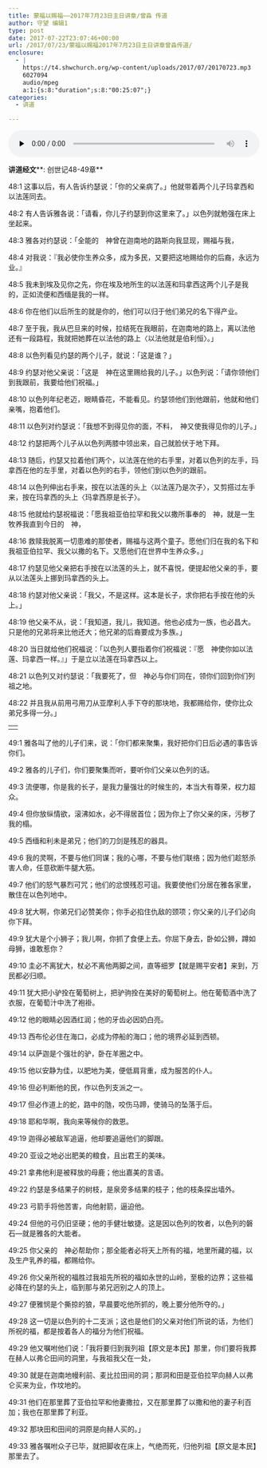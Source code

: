 ```yaml
---
title: 蒙福以赐福——2017年7月23日主日讲章/曾淼 传道
author: 守望 编辑1
type: post
date: 2017-07-22T23:07:46+00:00
url: /2017/07/23/蒙福以赐福2017年7月23日主日讲章曾淼传道/
enclosure:
  - |
    https://t4.shwchurch.org/wp-content/uploads/2017/07/20170723.mp3
    6027094
    audio/mpeg
    a:1:{s:8:"duration";s:8:"00:25:07";}
categories:
  - 讲道

---
```

<audio class="wp-audio-shortcode" id="audio-15669-988" preload="none" style="width: 100%;" controls="controls"><source type="audio/mpeg" src="http://t5.shwchurch.org/wp-content/uploads/2017/07/20170723.mp3?_=988" /><http://t5.shwchurch.org/wp-content/uploads/2017/07/20170723.mp3></audio> 

**讲道经文****: 创世记48-49章**

48:1 这事以后，有人告诉约瑟说：「你的父亲病了。」他就带着两个儿子玛拿西和以法莲同去。
  
48:2 有人告诉雅各说：「请看，你儿子约瑟到你这里来了。」以色列就勉强在床上坐起来。
  
48:3 雅各对约瑟说：「全能的　神曾在迦南地的路斯向我显现，赐福与我，
  
48:4 对我说：『我必使你生养众多，成为多民，又要把这地赐给你的后裔，永远为业。』
  
48:5 我未到埃及见你之先，你在埃及地所生的以法莲和玛拿西这两个儿子是我的，正如流便和西缅是我的一样。
  
48:6 你在他们以后所生的就是你的，他们可以归于他们弟兄的名下得产业。
  
48:7 至于我，我从巴旦来的时候，拉结死在我眼前，在迦南地的路上，离以法他还有一段路程，我就把她葬在以法他的路上〈以法他就是伯利恒〉。」
  
48:8 以色列看见约瑟的两个儿子，就说：「这是谁？」
  
48:9 约瑟对他父亲说：「这是　神在这里赐给我的儿子。」以色列说：「请你领他们到我跟前，我要给他们祝福。」
  
48:10 以色列年纪老迈，眼睛昏花，不能看见。约瑟领他们到他跟前，他就和他们亲嘴，抱着他们。
  
48:11 以色列对约瑟说：「我想不到得见你的面，不料，　神又使我得见你的儿子。」
  
48:12 约瑟把两个儿子从以色列两膝中领出来，自己就脸伏于地下拜。
  
48:13 随后，约瑟又拉着他们两个，以法莲在他的右手里，对着以色列的左手，玛拿西在他的左手里，对着以色列的右手，领他们到以色列的跟前。
  
48:14 以色列伸出右手来，按在以法莲的头上〈以法莲乃是次子〉，又剪搭过左手来，按在玛拿西的头上〈玛拿西原是长子〉。
  
48:15 他就给约瑟祝福说：「愿我祖亚伯拉罕和我父以撒所事奉的　神，就是一生牧养我直到今日的　神，
  
48:16 救赎我脱离一切患难的那使者，赐福与这两个童子。愿他们归在我的名下和我祖亚伯拉罕、我父以撒的名下。又愿他们在世界中生养众多。」
  
48:17 约瑟见他父亲把右手按在以法莲的头上，就不喜悦，便提起他父亲的手，要从以法莲头上挪到玛拿西的头上。
  
48:18 约瑟对他父亲说：「我父，不是这样。这本是长子，求你把右手按在他的头上。」
  
48:19 他父亲不从，说：「我知道，我儿，我知道。他也必成为一族，也必昌大。只是他的兄弟将来比他还大；他兄弟的后裔要成为多族。」
  
48:20 当日就给他们祝福说：「以色列人要指着你们祝福说：『愿　神使你如以法莲、玛拿西一样。』」于是立以法莲在玛拿西以上。
  
48:21 以色列又对约瑟说：「我要死了，但　神必与你们同在，领你们回到你们列祖之地。
  
48:22 并且我从前用弓用刀从亚摩利人手下夺的那块地，我都赐给你，使你比众弟兄多得一分。」

<table>
  <tr>
    <td width="3">
    </td>
  </tr>
</table>

49:1 雅各叫了他的儿子们来，说：「你们都来聚集，我好把你们日后必遇的事告诉你们。
  
49:2 雅各的儿子们，你们要聚集而听，要听你们父亲以色列的话。
  
49:3 流便哪，你是我的长子，是我力量强壮的时候生的，本当大有尊荣，权力超众。
  
49:4 但你放纵情欲，滚沸如水，必不得居首位；因为你上了你父亲的床，污秽了我的榻。
  
49:5 西缅和利未是弟兄；他们的刀剑是残忍的器具。
  
49:6 我的灵啊，不要与他们同谋；我的心哪，不要与他们联络；因为他们趁怒杀害人命，任意砍断牛腿大筋。
  
49:7 他们的怒气暴烈可咒；他们的忿恨残忍可诅。我要使他们分居在雅各家里，散住在以色列地中。
  
49:8 犹大啊，你弟兄们必赞美你；你手必掐住仇敌的颈项；你父亲的儿子们必向你下拜。
  
49:9 犹大是个小狮子；我儿啊，你抓了食便上去。你屈下身去，卧如公狮，蹲如母狮，谁敢惹你？
  
49:10 圭必不离犹大，杖必不离他两脚之间，直等细罗【就是赐平安者】来到，万民都必归顺。
  
49:11 犹大把小驴拴在葡萄树上，把驴驹拴在美好的葡萄树上。他在葡萄酒中洗了衣服，在葡萄汁中洗了袍褂。
  
49:12 他的眼睛必因酒红润；他的牙齿必因奶白亮。
  
49:13 西布伦必住在海口，必成为停船的海口；他的境界必延到西顿。
  
49:14 以萨迦是个强壮的驴，卧在羊圈之中。
  
49:15 他以安静为佳，以肥地为美，便低肩背重，成为服苦的仆人。
  
49:16 但必判断他的民，作以色列支派之一。
  
49:17 但必作道上的蛇，路中的虺，咬伤马蹄，使骑马的坠落于后。
  
49:18 耶和华啊，我向来等候你的救恩。
  
49:19 迦得必被敌军追逼，他却要追逼他们的脚跟。
  
49:20 亚设之地必出肥美的粮食，且出君王的美味。
  
49:21 拿弗他利是被释放的母鹿；他出嘉美的言语。
  
49:22 约瑟是多结果子的树枝，是泉旁多结果的枝子；他的枝条探出墙外。
  
49:23 弓箭手将他苦害，向他射箭，逼迫他。
  
49:24 但他的弓仍旧坚硬；他的手健壮敏捷。这是因以色列的牧者，以色列的磐石―就是雅各的大能者。
  
49:25 你父亲的　神必帮助你；那全能者必将天上所有的福，地里所藏的福，以及生产乳养的福，都赐给你。
  
49:26 你父亲所祝的福胜过我祖先所祝的福如永世的山岭，至极的边界；这些福必降在约瑟的头上，临到那与弟兄迥别之人的顶上。
  
49:27 便雅悯是个撕掠的狼，早晨要吃他所抓的，晚上要分他所夺的。」
  
49:28 这一切是以色列的十二支派；这也是他们的父亲对他们所说的话，为他们所祝的福，都是按着各人的福分为他们祝福。
  
49:29 他又嘱咐他们说：「我将要归到我列祖【原文是本民】那里，你们要将我葬在赫人以弗仑田间的洞里，与我祖我父在一处，
  
49:30 就是在迦南地幔利前、麦比拉田间的洞；那洞和田是亚伯拉罕向赫人以弗仑买来为业，作坟地的。
  
49:31 他们在那里葬了亚伯拉罕和他妻撒拉，又在那里葬了以撒和他的妻子利百加；我也在那里葬了利亚。
  
49:32 那块田和田间的洞原是向赫人买的。」
  
49:33 雅各嘱咐众子已毕，就把脚收在床上，气绝而死，归他列祖【原文是本民】那里去了。